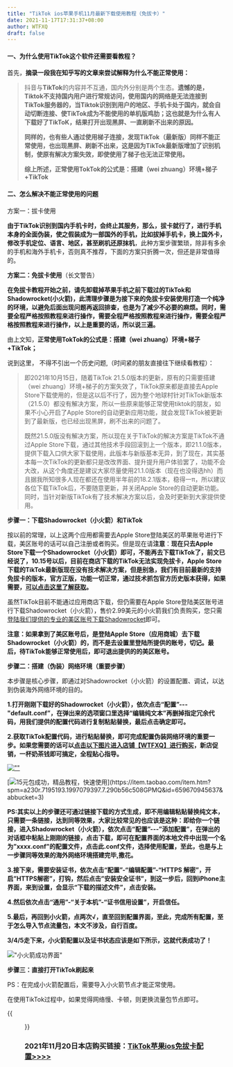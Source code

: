 ```yaml
---
title: "TikTok ios苹果手机11月最新下载使用教程（免拔卡）"
date: 2021-11-17T17:31:37+08:00
author: WTFXQ
draft: false
---
```


#### **一、为什么使用TikTok这个软件还需要看教程？**

首先，**摘录一段我在知乎写的文章来尝试解释为什么不能正常使用：**

> 抖音与**TikTok**的内容并不互通，国内外分别是两个生态。**遗憾的是，Tiktok不支持国内用户进行常规访问，使用国内的网络是无法连接到TikTok服务器的，当Tiktok识别到用户的地区、手机卡处于国内，就会自动切断连接、使TikTok成为不能使用的单机版鸡肋；这也就是为什么有人下载好了TikToK，结果打开出现黑屏、一直刷新不出来的原因。**
>
> **同样的，也有些人通过使用梯子连接，发现TikTok（最新版）同样不能正常使用，也出现黑屏、刷新不出来，这是因为TikTok最新版增加了识别机制，使原有解决方案失效，即使使用了梯子也无法正常使用。**
>
> **综上所述，正常使用TokTok的公式是：搭建（wei zhuang）环境+梯子+TikTok**

#### **二、怎么解决不能正常使用的问题**

方案一：拔卡使用

**由于TikTok识别到国内手机卡时，会终止其服务，那么，拔卡就行了，进行手机本身的全面伪装，使之假装成为一部国外的手机，比如拔掉手机卡，换上国外卡，修改手机定位、语言、地区，甚至刷机还原抹机**，此种方案步骤繁琐，除非有多余的手机和海外手机卡，否则真不推荐，下面的方案只折腾一次，但还是非常值得的。

**方案二：免拔卡使用**（长文警告）

**在免拔卡教程开始之前，请先卸载掉苹果手机之前下载过的TikTok和Shadowrocket(小火箭)，此清理步骤是为接下来的免拔卡安装使用打造一个纯净的环境，以避免后面出现问题再返回排查，也是为了减少不必要的麻烦。同时，需要全程严格按照教程来进行操作，需要全程严格按照教程来进行操作，需要全程严格按照教程来进行操作，以上是重要的话，所以说三遍。**

由上文知，**正常使用TokTok的公式是：搭建（wei zhuang）环境+梯子+TikTok；**

说到这里， 不得不引出一个历史问题,（时间紧的朋友直接往下继续看教程）：

> 即2021年10月15日，随着TikTok 21.5.0版本的更新，原有的只需要搭建（wei zhuang）环境+梯子的方案失效了，TikTok原来都是直接去Apple Store下载使用的，但是这以后不行了，因为整个地球村针对TikTok新版本（21.5.0）都没有解决方案，所以一些原来能够正常使用tiktok的朋友，如果不小心开启了Apple Store的自动更新应用功能，就会发现TikTok被更新到了最新版，也已经出现黑屏，刷不出来的问题了。
>
> 既然21.5.0版没有解决方案，所以现在关于TikTok的解决方案是TikTok不通过Apple Store下载，通过其他技术手段回滚到上一个版本，即21.1.0版本，提供下载入口供大家下载使用，此版本与新版基本无异，到了现在，其实基本每一次TikTok的更新都只是改改界面、提升提升用户体验罢了，功能不会大改，从这个角度还是建议大家尽量使用21.1.0版本（现在也没得选hh）而且据我所知很多人现在都还在使用半年前的18.2.1版本，稳得一π，所以建议各位下载TikTok后，不要随意更新，并关闭Apple Store的自动更新功能。同时，当针对新版TikTok有了技术解决方案以后，会及时更新到大家提供使用。

**步骤一：下载Shadowrocket（小火箭）和TikTok**

按以前的常理，以上这两个应用都需要去Apple Store登陆美区的苹果账号进行下载，美区账号的话可以自己注册或者购买。但是现在请**注意**：**现在只去Apple Store下载一个Shadowrocket（小火箭）即可，不能再去下载TikTok了，前文已经说了，10.15号以后，目前在商店下载的TikTok无法实现免拔卡，Apple Store下载的TikTok最新版现在没有技术解决方案，但是别急，我们有目前最新的支持免拔卡的版本，官方正版，功能一切正常，通过技术抓包官方历史版本获得，如果需要，[可以点击这里了解获取](https://item.taobao.com/item.htm?spm=a230r.7195193.1997079397.7.290b56c508GPMQ&id=659670945637&abbucket=3)。**

虽然TikTok目前不能通过应用商店下载，但仍需要在Apple Store登陆美区账号进行下载Shadowrocket（小火箭），售价2.99美元的小火箭我们负责购买，您只需[登陆我们提供的专业的美区账号下载Shadowrocket](https://item.taobao.com/item.htm?spm=a230r.7195193.1997079397.7.290b56c508GPMQ&id=659670945637&abbucket=3)即可。

**注意：如果拿到了美区账号后，是登陆Apple Store（应用商城）去下载Shadowrocket（小火箭）的，而不是去设置里登陆所提供的账号，切记。最后，待TikTok能够正常使用后，即可退出提供的的美区账号。**

**步骤二：搭建（伪装）网络环境（重要步骤）**

本步骤是核心步骤，即通过对Shadowrocket（小火箭）的设置配置、调试，以达到伪装海外网络环境的目的。

**1.打开刚刚下载好的Shadowrocket（小火箭），依次点击“配置”---"default.conf”，在弹出来的选项窗口里选择“编辑纯文本”再删掉指定冗余代码，用我们提供的配置代码进行复制粘贴替换，最后点击确定即可。**

**2.获取TikTok配置代码，进行粘贴替换，即可完成配置伪装网络环境的重要一步。如果您需要的话可以[点击以下图片进入店铺【WTFXQ】进行购买](https://item.taobao.com/item.htm?spm=a230r.7195193.1997079397.7.290b56c508GPMQ&id=659670945637&abbucket=3)，新店促销，一杯奶茶钱即可搞定，全程贴心指导。**

[![""](https://www.z4a.net/images/2021/11/19/t5.md.png) ](https://item.taobao.com/item.htm?spm=a230r.7195193.1997079397.7.290b56c508GPMQ&id=659670945637&abbucket=3)

[![15元包成功，精品教程，快速使用](https://www.z4a.net/images/2021/11/19/t1.md.png"tk")](https://item.taobao.com/item.htm?spm=a230r.7195193.1997079397.7.290b56c508GPMQ&id=659670945637&abbucket=3)



**PS:其实以上的步骤还可通过链接下载的方式生成，即不用编辑粘贴替换纯文本，只需要一条链接，达到同等效果，大家比较常见的也应该是这种：即给你一个链接，进入Shadowrocket（小火箭），依次点击“配置”---”添加配置”，在弹出的对话框中粘贴上刚刚的链接，点击下载，即可在配置界面的本地文件中出现一个名为”xxxx.conf”的配置文件，点击此.conf文件，选择使用配置，至此，也是与上一步骤同等效果的海外网络环境搭建完毕,撒花。**

**3.接下来，需要安装证书，依次点击“配置”-“编辑配置”-“HTTPS 解密”，开启”HTTPS解密”，打钩，然后点击”安装安全证书”，到这一步后，回到iPhone主界面，来到设置，会显示“下载的描述文件”，点击安装。**

**4.然后依次点击“通用”-“关于本机”-“证书信用设置”，开启信任。**

**5.最后，再回到小火箭，点两次√，直至回到配置界面，至此，完成所有配置，至于怎么导入节点流量包，本文不涉及，自行百度。**

**3/4/5走下来，小火箭配置以及证书状态应该是如下所示，这就代表成功了！**

!["小火箭成功界面"](https://www.z4a.net/images/2021/11/19/_20211119195703.png)



**步骤三：直接打开TikTok刷起来**

PS：在完成小火箭配置后，需要导入小火箭节点才能正常使用。

在使用TikTok过程中，如果觉得网络慢、卡顿，则更换流量包节点即可。

{{<figure src="https://www.z4a.net/images/2021/11/19/_20211119203113.jpg" title="TikTok使用图示" width="400">}}

### 2021年11月20日本店购买链接：[TikTok苹果ios免拔卡配置>>>>](https://item.taobao.com/item.htm?spm=a230r.7195193.1997079397.7.290b56c508GPMQ&id=659670945637&abbucket=3)



